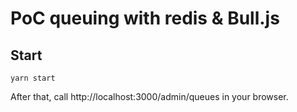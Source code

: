 # PoC queuing with redis & Bull.js

## Start

    yarn start

After that, call http://localhost:3000/admin/queues in your browser.
